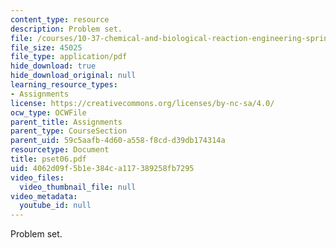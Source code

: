 ```yaml
---
content_type: resource
description: Problem set.
file: /courses/10-37-chemical-and-biological-reaction-engineering-spring-2007/4062d09f5b1e384ca117389258fb7295_pset06.pdf
file_size: 45025
file_type: application/pdf
hide_download: true
hide_download_original: null
learning_resource_types:
- Assignments
license: https://creativecommons.org/licenses/by-nc-sa/4.0/
ocw_type: OCWFile
parent_title: Assignments
parent_type: CourseSection
parent_uid: 59c5aafb-4d60-a558-f8cd-d39db174314a
resourcetype: Document
title: pset06.pdf
uid: 4062d09f-5b1e-384c-a117-389258fb7295
video_files:
  video_thumbnail_file: null
video_metadata:
  youtube_id: null
---
```

Problem set.